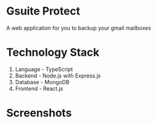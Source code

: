 # Gsuite Protect
A web application for you to backup your gmail mailboxes

# Technology Stack

1. Language - TypeScript
2. Backend - Node.js with Express.js
3. Database - MongoDB
4. Frontend - React.js

# Screenshots
